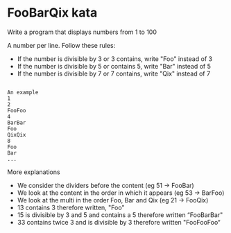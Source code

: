 FooBarQix kata
==============

Write a program that displays numbers from 1 to 100

A number per line. Follow these rules:

+ If the number is divisible by 3 or 3 contains, write "Foo" instead of 3
+ If the number is divisible by 5 or contains 5, write "Bar" instead of 5
+ If the number is divisible by 7 or 7 contains, write "Qix" instead of 7

<pre><code>
An example
1
2
FooFoo
4
BarBar
Foo
QixQix
8
Foo
Bar
...</code></pre>

More explanations

+ We consider the dividers before the content (eg 51 -> FooBar)
+ We look at the content in the order in which it appears (eg 53 -> BarFoo)
+ We look at the multi in the order Foo, Bar and Qix (eg 21 -> FooQix)
+ 13 contains 3 therefore written, "Foo"
+ 15 is divisible by 3 and 5 and contains a 5 therefore written “FooBarBar"
+ 33 contains twice 3 and is divisible by 3 therefore written "FooFooFoo“